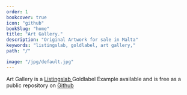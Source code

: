 ```yaml
---
order: 1
bookcover: true
icon: "github"
bookSlug: "home"
title: "Art Gallery."
description: "Original Artwork for sale in Malta"
keywords: "listingslab, goldlabel, art gallery,"
path: "/"

image: "/jpg/default.jpg"
---
```

Art Gallery is a [Listingslab ](https://listingslab.com/) Goldlabel Example available and is free as a public repository on [Github](https://github.com/listingslab-goldlabel/art-gallery)

